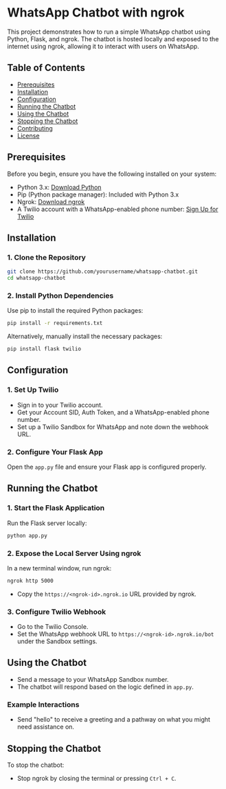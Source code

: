 
# WhatsApp Chatbot with ngrok

This project demonstrates how to run a simple WhatsApp chatbot using Python, Flask, and ngrok. The chatbot is hosted locally and exposed to the internet using ngrok, allowing it to interact with users on WhatsApp.

## Table of Contents

- [Prerequisites](#prerequisites)
- [Installation](#installation)
- [Configuration](#configuration)
- [Running the Chatbot](#running-the-chatbot)
- [Using the Chatbot](#using-the-chatbot)
- [Stopping the Chatbot](#stopping-the-chatbot)
- [Contributing](#contributing)
- [License](#license)

## Prerequisites

Before you begin, ensure you have the following installed on your system:

- Python 3.x: [Download Python](https://www.python.org/downloads/)
- Pip (Python package manager): Included with Python 3.x
- Ngrok: [Download ngrok](https://ngrok.com/download)
- A Twilio account with a WhatsApp-enabled phone number: [Sign Up for Twilio](https://www.twilio.com/)

## Installation

### 1. Clone the Repository

```bash
git clone https://github.com/yourusername/whatsapp-chatbot.git
cd whatsapp-chatbot
```

### 2. Install Python Dependencies

Use pip to install the required Python packages:

```bash
pip install -r requirements.txt
```

Alternatively, manually install the necessary packages:

```bash
pip install flask twilio
```

## Configuration

### 1. Set Up Twilio

- Sign in to your Twilio account.
- Get your Account SID, Auth Token, and a WhatsApp-enabled phone number.
- Set up a Twilio Sandbox for WhatsApp and note down the webhook URL.

### 2. Configure Your Flask App

Open the `app.py` file and ensure your Flask app is configured properly.

## Running the Chatbot

### 1. Start the Flask Application

Run the Flask server locally:

```bash
python app.py
```

### 2. Expose the Local Server Using ngrok

In a new terminal window, run ngrok:

```bash
ngrok http 5000
```

- Copy the `https://<ngrok-id>.ngrok.io` URL provided by ngrok.

### 3. Configure Twilio Webhook

- Go to the Twilio Console.
- Set the WhatsApp webhook URL to `https://<ngrok-id>.ngrok.io/bot` under the Sandbox settings.

## Using the Chatbot

- Send a message to your WhatsApp Sandbox number.
- The chatbot will respond based on the logic defined in `app.py`.

### Example Interactions

- Send "hello" to receive a greeting and a pathway on what you might need assistance on.


## Stopping the Chatbot

To stop the chatbot:

- Stop ngrok by closing the terminal or pressing `Ctrl + C`.


